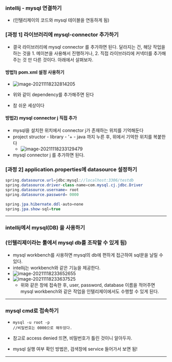 ### intellij - mysql  연결하기 

- (인텔리제이의 코드와 mysql 테이블을 연동하게 됨)

### [과정 1] 라이브러리에 mysql-connector 추가하기

- 결국 라이브러리에 mysql connector 를 추가하면 된다. 달라지는 건, 해당 작업을 하는 것을 1. 메이븐을 사용해서 진행하거나,  2. 직접 라이브러리에 커넥터를 추가해주는 것 만 다른 것이다. 아래에서 살펴보자.

#### 방법1) pom.xml 설정 사용하기

- ![image-20211118232814205](C:\Users\4545a\AppData\Roaming\Typora\typora-user-images\image-20211118232814205.png)

- 위와 같이 dependency를 추가해주면 된다
- 참 쉬운 세상이다



#### 방법2) mysql connector j 직접 추가

- mysql을 설치한 위치에서 connector j가 존재하는 위치를 기억해둔다
- project structor - library - '+ - java 까지 누른 후, 위에서 기억한 위치를 복붙한다
  - ![image-20211118233129479](C:\Users\4545a\AppData\Roaming\Typora\typora-user-images\image-20211118233129479.png)
- mysql connector j 를 추가하면 된다.



### [과정 2] application.properties에 datasource 설정하기

```java
spring.datasource.url=jdbc:mysql://localhost:3306/testdb
spring.datasource.driver-class-name=com.mysql.cj.jdbc.Driver
spring.datasource.username= root
spring.datasource.password= 0000
    
spring.jpa.hibernate.ddl-auto=none
spring.jpa.show-sql=true
```



---

### intellij에서 mysql(DB) 을 사용하기

### (인텔리제이라는 툴에서 mysql db를 조작할 수 있게 됨)

- mysql workbench를 사용하면 mysql의 db에 편하게 접근하여 sql문을 날릴 수 있다.
- intellij는 workbench와 같은 기능을 제공한다.
- ![image-20211118233652655](C:\Users\4545a\AppData\Roaming\Typora\typora-user-images\image-20211118233652655.png)
- ![image-20211118233637525](C:\Users\4545a\AppData\Roaming\Typora\typora-user-images\image-20211118233637525.png)
  - 위와 같은 창에 접속한 후, user, password, database 이름을 적어주면 mysql workbench와 같은 작업을 인텔리제이에서도 수행할 수 있게 된다.

---

### mysql cmd로 접속하기

- ```mysql
  mysql -u root -p
  //비밀번호는 0000으로 해두었다.
  ```

- 참고로 access denied 뜨면, 비밀번호가 틀린 것이니 알아두자.

- mysql 실행 여부 확인 방법은, 검색창에 service 들어가서 보면 됨!

---

